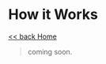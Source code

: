 # How it Works

[<< back Home](https://github.com/cpayapi-com/document/blob/main/README.md)

> coming soon.
